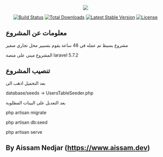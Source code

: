 <p align="center"><img src="https://laravel.com/assets/img/components/logo-laravel.svg"></p>

<p align="center">
<a href="https://travis-ci.org/laravel/framework"><img src="https://travis-ci.org/laravel/framework.svg" alt="Build Status"></a>
<a href="https://packagist.org/packages/laravel/framework"><img src="https://poser.pugx.org/laravel/framework/d/total.svg" alt="Total Downloads"></a>
<a href="https://packagist.org/packages/laravel/framework"><img src="https://poser.pugx.org/laravel/framework/v/stable.svg" alt="Latest Stable Version"></a>
<a href="https://packagist.org/packages/laravel/framework"><img src="https://poser.pugx.org/laravel/framework/license.svg" alt="License"></a>
</p>

## معلومات عن المشروع

مشروع بسيط تم عمله في 48 ساعة يقوم بتسيير محل تجاري صغير

المشروع مبني على منصة laravel 5.7.2

## تنصيب المشروع

بعد التحميل اذهب الى

database/seeds -> UsersTableSeeder.php

بعد التعديل على البينات المطلوبة

php artisan migrate

php artisan db:seed

php artisan serve

## By Aissam Nedjar (https://www.aissam.dev)